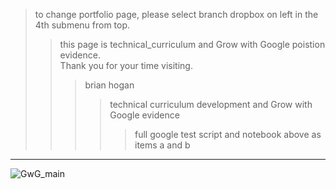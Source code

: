 > to change portfolio page, please select branch dropbox on left in the 4th submenu from top.
>> this page is technical_curriculum and Grow with Google poistion evidence.  
>> Thank you for your time visiting.  
>>> brian hogan  
>>>> technical curriculum development and Grow with Google evidence  
>>>>> full google test script and notebook above as items a and b  
------------

![GwG_main](https://user-images.githubusercontent.com/59778456/194036019-e53fa1f0-ba2b-407e-9e8b-933ef2a63188.JPG)
